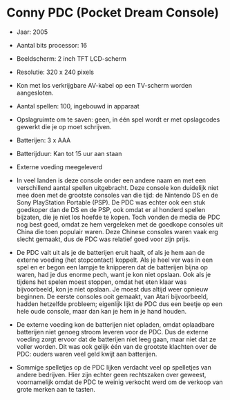 # Conny PDC (Pocket Dream Console)
- Jaar: 2005

- Aantal bits processor: 16

- Beeldscherm: 2 inch TFT LCD-scherm
- Resolutie: 320 x 240 pixels
- Kon met los verkrijgbare AV-kabel op een TV-scherm worden aangesloten.

- Aantal spellen: 100, ingebouwd in apparaat
- Opslagruimte om te saven: geen, in één spel wordt er met opslagcodes gewerkt die je op moet schrijven.

- Batterijen: 3 x AAA
- Batterijduur: Kan tot 15 uur aan staan
- Externe voeding meegeleverd

- In veel landen is deze console onder een andere naam en met een verschillend aantal spellen uitgebracht. Deze console kon duidelijk niet mee doen met de grootste consoles van die tijd: de Nintendo DS en de Sony PlayStation Portable (PSP). De PDC was echter ook een stuk goedkoper dan de DS en de PSP, ook omdat er al honderd spellen bijzaten, die je niet los hoefde te kopen. Toch vonden de media de PDC nog best goed, omdat ze hem vergeleken met de goedkope consoles uit China die toen populair waren. Deze Chinese consoles waren vaak erg slecht gemaakt, dus de PDC was relatief goed voor zijn prijs.

- De PDC valt uit als je de batterijen eruit haalt, of als je hem aan de externe voeding (het stopcontact) koppelt. Als je heel ver was in een spel en er begon een lampje te knipperen dat de batterijen bijna op waren, had je dus enorme pech, want je kon niet opslaan. Ook als je tijdens het spelen moest stoppen, omdat het eten klaar was bijvoorbeeld, kon je niet opslaan. Je moest dus altijd weer opnieuw beginnen. De eerste consoles ooit gemaakt, van Atari bijvoorbeeld, hadden hetzelfde probleem; eigenlijk lijkt de PDC dus een beetje op een hele oude console, maar dan kan je hem in je hand houden.

- De externe voeding kon de batterijen niet opladen, omdat oplaadbare batterijen niet genoeg stroom leveren voor de PDC. Dus de externe voeding zorgt ervoor dat de batterijen niet leeg gaan, maar niet dat ze voller worden. Dit was ook gelijk één van de grootste klachten over de PDC: ouders waren veel geld kwijt aan batterijen.

- Sommige spelletjes op de PDC lijken verdacht veel op spelletjes van andere bedrijven. Hier zijn echter geen rechtszaken over geweest, voornamelijk omdat de PDC te weinig verkocht werd om de verkoop van grote merken aan te tasten.
